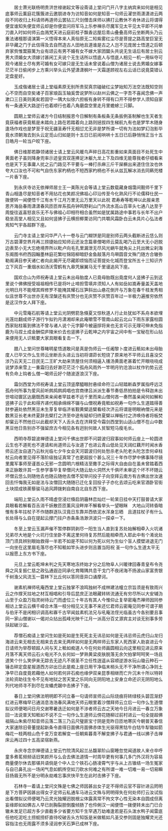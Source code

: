 <!-- { "loadSidebar": true } -->
　　居士萧光联杨明贵洪世禄谢起文等设斋请上堂问门开八字主纳宾来如何是相见底事师云薰庭花簇簇进云邀朋进寺为访知音如何是知音一句师云濯世雨潇潇进云两段不同收归上科请师再道师云罢拈三尺剑僧击床师以拂打云教休不肯休进云将谓得便宜谁知失便宜师云却是你便宜问将军马上乐参禅杀尽魔军见太平见太平即不问单刀直入时如何师云血溅梵天进云庭前桂子飘香远屋后青山叠叠高师云坐断两头乃云重法诸檀那请演第一义悟得本来人真俗原无二矧紫雾红尘尽是菩提之路高堂巨室无非华藏之门于此信得及去自然造古人田地且道谁是古之人岂不见庞居士悟道之后顿弃家赀惟鬻箍篱为业有颂云有男不婚有女不嫁大家团圞头共说无生话后有居士别云男大须婚女大须嫁讨甚闲工夫说个无生话所以悟底人与悟底人相见一机一用纵夺可观今诸居士尽有男可婚有女可嫁只是无生话未曾说着山僧为诸居士说去男婚女嫁事茫茫半日偷闲步上方乘兴举头云外望潇潇枫叶一天霜遂顾视左右云话已说竟莫错认定盘星好。

　　玉成偕诸居士请上堂缁素原无别所贵契真宗磕破红尘梦始知万法空法既知空则心不空而自空矣诸子百家琅函玉轴奚啻说梦所以赵州云佛之一字吾不喜闻念佛一声漱口三日美则美矣若固守一隅大似徐六担板有身转不得有口开不得参学人须知自家有一条通天大路逆行也着顺行也着八角磨盘空里走月里蟾蜍三只脚。

　　圆期上堂师云诸方今日结制报恩今日解制有条板条无条扳例圣制解也生天者生竟获福者获竟秪是未踏向上路在若踏着向上路则拯拔四生梯航九有也是梦竿木随身逢场作戏也是梦至于祝无疆圣寿忏无相愆尤无非是梦所谓一切有为法如梦幻泡影毕竟水须朝海去到头云定觅山归如是则十五日已前闹哄哄十五日已后静悄悄正当十五日皓月一轮当户皎下座。

　　佛日维那若静领诸居士请上堂云风暖鸟声碎日高花影重如来真面目不处死生中黄面老子虽则降身兜率示迹皇宫双莲捧足沐躯九龙上下及四维无能尊我者仔细看来也是天下无事庸人扰之云门路见不平要与一棒打杀麻三斤干屎橛出来道住住汝也休夸大口汝也不可和气自伤东家杓柄也不短西家杓柄也不长从兹瓦解冰消去同爇兜楼一片香下座。

　　到永庆寺访无依禅师居士王一美陈光会等请上堂云数载藏身烟霭间觐师千里下青山相逢尽是知音者不用拈花也笑颜况佛祖心印沿传至今化熟风行不论儒释仕民一拨便转一闻便悟千江有水千江月万里无云万里天以此祝
君寿寿等乾坤以此报亲恩恩齐海岳春雨潇潇春风匝匝岸系孤舟钟鸣野刹山门外流水高山百草头七通八达至于周旋往返喜怒哀乐无不与佛祖心印相符相合虽然如是犹属路途中事若与长年不出户稳坐高堂人相见又且如何竖拂子云横担楖栗访同门共嚼风霜卧白云未具片心弘法者焉知气宇各超群下座。

　　云门寺主请上堂问华严八十一卷与云门糊饼是同是别师云两头截断进云恁么则万古碧潭空界月再三捞捷始应知师云还汝念篇章僧喝师云莫乱喝乃云至大无小迥脱边表至小无大忘绝境界所以毗卢向毛孔里漏泄无尽风光蜗牛就角尖上托出微尘刹海东阁图书府西园翰墨林庭花繁吐锦陌柳暗舒金鱼敲落月鸟啭圆音文殊门随方合辙弥勒阁满目参天诸仁者向此揭开无尽藏即烦恼而证菩提处化城而登宝所五十三知识齐立下风百一重烟水如汤沃雪鹤有九皋凭展翼马无千里谩追风下座。

　　国欢合山为师祝寿请上堂云未出母胎度人已竟母胎既出竟度何人竖拂子云到这里说个佛佛授受祖祖相传已是将叶止啼担雪填井须知人人有如岳如嵩寿量盖天盖地光明日月不能增其辉修罗不能掩其耀石压笋斜出山悬花倒开与万象在春千枝发秀相似且世尊不出世亦无有涅槃还有庆赞分也无庆赞不庆赞百年过一半极力遍推穷依然是这汉作女人拜下座。

　　中元雪庵石航等请上堂云光阴劈箭急倏夏又惊秋道人行止处犹如不系舟本欲埋光莲灶翻成师子游行乍拟钓月潇湘却来此庵嚼雪不管南山起云北山下雨东家露柱圆西家贴柱匾到佛法不曾与诸人说个元字脚今被逼拶将来也无言可示无理可伸未免指鹿为马捏土成金酬偿庐陵米价去也竖拂子云乾坤之内宇宙之间中有一宝秘在形山拈来便用无人识秪要大家具眼看复击一下。

　　腊八上堂问世尊睹明星悟道敢问是真是伪师云一任阇黎卜度进云秪如未出母胎度人已毕又作么生师云坐断舌头进云当初将谓茆长短烧了原来地不平师云且喜没交涉乃云天无二日民无二王旷大劫来赁屋住何须相逼入镬汤黄面老甚着忙开眼哓哓成说梦添来雪上一重霜归去好渺茫茫泛个孤舟风雨外一竿明月钓沧浪以杖作钓势云还有负命上钩者么僧一喝师云好个随波逐浪汉下座。

　　霜剑西堂为师祝寿请上堂云顶竖摩醯眼肘悬续命符江山轻踏断森罗属指呼远泛孤舟何所事为爱风前听鹧鸪鹧鸪唱也宫商律吕派派生春节奏低昂拍拍是令释迦未出世喧动寰区达磨既西来亲闻者罕兹者不远千里而来山僧何吝一奏然虽亲闻何如解和竖拂子云于此和得齐递代相承绵绵不辍与山僧祝寿竟秪如祝寿一句作么生道踏得善财参遍处依然黑豆未生芽复举临济省觐黄檗适檗看经次济云将谓是明眼衲僧元来是数黑豆长老未终夏辞去檗打之济至中途有疑却归终夏檗以禅板付之济唤侍者将板焚却窠云不然他日以此截却天下人舌头去在济拜受今霜剑西堂到山适山僧不在山中数黑豆他日告别亦不强留庶古今相见各有迥别何故人贫智短马瘦毛长。

　　西明寺荐碧波禅德请上堂问千佛出世即不问碧波归寂事如何师云座上一轮圆进云生也不道死也不道请和尚道师云与汝道了也进云青山低处见天阔红藕开时闻水香师云还汝自道乃云秋光临七夕牛女会天河碧波归何处愁杀老头陀老头陀怎柰何卓柱杖云向者里见得不落阶级独证真常了也更超拔个甚么况三十年作尽梦中佛事降尽镜里魔军事师至谨首众无邪一念圆明六根精洁至撒手之际得大自由自在虽未曾踏着西来正脉敢许其一生参学事毕复举僧问大随云劫火洞然大千俱坏未审这个坏不坏随云坏僧云恁么则随他去也随云随他去僧不契举问投子子向空拜云南方有古佛出世汝速回去忏悔我无如是法与汝僧回大随随已迁化复回投子子亦化去颂云吃来官酒卧官街土块捏成铁蒺藜骏马追风蹄拨剌自南自北自东西下座。

　　端阳上堂云久雨不晴虚空浸烂倏启阴霾林峦灿烂一轮杲日挂中天打鼓普请大家具眼看若解看百舌消千妖散匝匝薰风没畔岸不解看举头一望眼眯　大地山河转昏暗惟有多年拄杖子不作随群逐队汉竟日东靠并西依泥水浑身忘晒　且道拄杖子有什么长处得与么自在提起云撑门拄户赤条条浩渺洪波只一探卓一下。

　　冬至上堂云玉漏声催不暂停群阴剥尽一阳生当人直到复苏处始解相牵入火坑诸兄弟尽大地是个火坑行住坐卧不离这里何待复苏然后能相牵而入耶此中有个淆讹处顶门须具辨别眼始救得一半若不如是不知以何为死以何为生似个盲人摸壁进退无门一向坐在这里眉毛落尽也不知秪如竿头进步则且置当阳祝
圣一句作么生道太平无以报愿上东方书下座。

　　元旦上堂云乾坤未判之先天寒地冻终始才分之后物阜人兴暖律回春青皇布令尧舜之风复振仁慈之政弘通遐迩同承化育陬隅共息干戈门不夜闭海不扬波山家富贵银千树渔父风流玉一蓑林下比丘何以答同音异口诵摩诃。

　　谢素机禅师吼庵西堂上堂云独掌不浪鸣独树不成林建法幢立宗旨须是有致雨兴云之作撑天拄地之材互相唱和引导后昆庶正法眼藏转转流通无有穷尽所以大安辅沩山至于众盈万指灵树待云门而虚位三十年古有其人今惟仰止复举密庵杰禅师因同参相访上堂云云横千嶂合木落一枝分相见又无事不来还忆君师云密庵见同参可谓子期与伯牙不是闲相识调高和寡千古罕闻兹素机法兄与吼庵法侄光临虽古今各别要且事同一家山僧谢以一偈对众拈出孤峰光映千江月一派高分百丈源宾主对谈无别事多劳扶起破沙盆。

　　荐僧石痴请上堂问生如是死如是生死死主无讳忌如何是无讳忌师云虎归山龙归海进云来无相去无相来去去来无两样如何是无两样师云东家人死西家人助哀进云今日请师为举荐顿超人间与天上秪如痴道人今在何处师画圆相云向这里相见进云原来月落不离天师云石火电光不久长何如一梦熟黄梁皮肤脱落无余欠拍掌呵呵笑一场且道笑个什么笑伊来无踪去无迹凡不居圣不立任性逍遥从容顺逆游水玩山锄云种石一锤击碎定盘星报道西方卯出日此是痴上座日用干净临末梢头无不干净所谓心净则土净早已自度竟若藉他人如何若何非石痴也缘伊双亲昆季相继而亡升沉未十所以特转法轮资助往生令不见有地狱之苦天堂之乐同向无阴阳地上安身立命还识无阴阳地么列代地师寻不到尽在龙蟠虎踞中击拂子下座。

　　春日上堂问佛法明明即不问立春一句请师宣师云山际烧痕将转绿枝头碧蕊渐舒红进云寒梅早已通消息浩浩春风满地天师云眼里着沙僧拜师云立后一句作么生道僧拟议师便喝问日月交谢寒暑迭迁如何是不涉者师云古之天地今日月进云一春立万象回一法说普天知秪如不说不立一句作么生道师云傍花随柳过前村进云一句全提超佛祖隔山朱紫尽知音师云落二落三乃云尺璧匪宝寸阴是竞昨日匝地寒灰今朝普天春信大家速除旧骨董提起新条令直得日面佛月面佛赤体生光驱得黑牯牛白牯牛犁锄如箭梅花一枝两枝山色千变万变若解变一任朝紫暮青不解变拂子与君通一线以拂子击禅床云再过四十五高梁宿新燕。

　　永庆寺念宗禅德请上堂云竹院清风起兰丛馥翠阶山窗睡忽觉闻道故人来仓卒呼童多煮茗频频话旧笑颜开与么会去佛法道情一时周毕更有何事几多门外汉将为容易商量便尔休去那堪共语倘是个中人立个铁石心肠凌霄气宇与从上古锥结一场生冤家与自已鼻孔出一场闲气息如鹤抟空如刀砍水何难之有所谓一难一切难一易一切易瞬目扬眉无所不是分明永劫难忘事庆快平生在此时击拂子下座。

　　石林寺一着请上堂问文殊是七佛之师因甚出女子定不得师云官不容针进云罔明是下方菩萨因甚出得女子定师云私通车马进云文殊与罔明得失在何处师打云汝试指出看僧拟议师便喝乃云灵光独耀迥脱根尘体露真常不拘文字心性无染本自圆成但离妄缘即如如佛古人早已剖胸裂胆倒腹倾肠了也伶俐汉一闻便悟一拨便转未出门已合辙未发足已超方多少直截多少省要方知千生罕遇万劫难逢若是石头泼水鸭子闻雷底任他吃泥吃土捞蚬捞虾直待咬破舌头方知饭是米做秪如凡圣交参则固是独耀灵光还容指注也无雨露不须多浸润参天石笋已成林下座。

